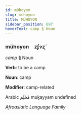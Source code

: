 ```yaml
---
id: mühoyon
slug: mühoyon
title: MÜHOYON
sidebar_position: 697
hoverText: camp § Noun
---
```


### mühoyon&emsp;<span kind="abugida">ƶʄɂɀ̃</span>

*camp* **§** Noun

**Verb**: to be a camp

**Noun**: camp

**Modifier**: camp-related

Arabic مُخَيَّم muḵayyam undefined

*Afroasiatic Language Family*
